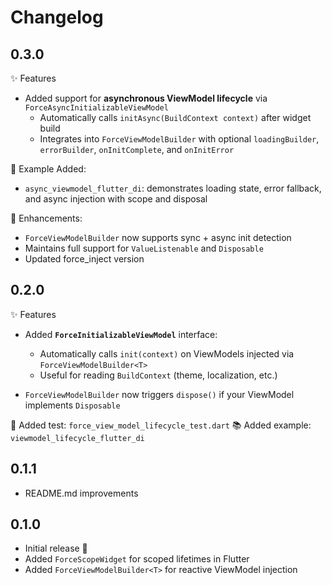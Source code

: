 # Changelog

## 0.3.0

✨ Features
- Added support for **asynchronous ViewModel lifecycle** via `ForceAsyncInitializableViewModel`
  - Automatically calls `initAsync(BuildContext context)` after widget build
  - Integrates into `ForceViewModelBuilder` with optional `loadingBuilder`, `errorBuilder`, `onInitComplete`, and `onInitError`

🧪 Example Added:
- `async_viewmodel_flutter_di`: demonstrates loading state, error fallback, and async injection with scope and disposal

🔧 Enhancements:
- `ForceViewModelBuilder` now supports sync + async init detection
- Maintains full support for `ValueListenable` and `Disposable`
- Updated force_inject version

## 0.2.0

✨ Features
- Added **`ForceInitializableViewModel`** interface:
    - Automatically calls `init(context)` on ViewModels injected via `ForceViewModelBuilder<T>`
    - Useful for reading `BuildContext` (theme, localization, etc.)

- `ForceViewModelBuilder` now triggers `dispose()` if your ViewModel implements `Disposable`

🧪 Added test: `force_view_model_lifecycle_test.dart`
📚 Added example: `viewmodel_lifecycle_flutter_di`

## 0.1.1

- README.md improvements

## 0.1.0

- Initial release 🎉
- Added `ForceScopeWidget` for scoped lifetimes in Flutter
- Added `ForceViewModelBuilder<T>` for reactive ViewModel injection
